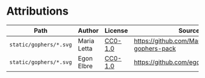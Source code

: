 # Attributions

| Path                   | Author      | License                                                                | Source                                          |
|------------------------|-------------|------------------------------------------------------------------------|-------------------------------------------------|
| `static/gophers/*.svg` | Maria Letta | [CC0-1.0](https://creativecommons.org/publicdomain/zero/1.0/legalcode) | https://github.com/MariaLetta/free-gophers-pack |
| `static/gophers/*.svg` | Egon Elbre  | [CC0-1.0](https://creativecommons.org/publicdomain/zero/1.0/legalcode) | https://github.com/egonelbre/gophers            |
